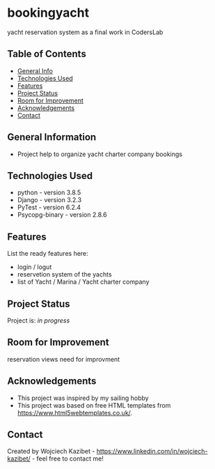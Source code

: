 # bookingyacht
yacht reservation system as a final work in CodersLab


## Table of Contents
* [General Info](#general-information)
* [Technologies Used](#technologies-used)
* [Features](#features)
* [Project Status](#project-status)
* [Room for Improvement](#room-for-improvement)
* [Acknowledgements](#acknowledgements)
* [Contact](#contact)



## General Information
- Project help to organize yacht charter company bookings 


## Technologies Used
- python - version 3.8.5
- Django - version 3.2.3
- PyTest - version 6.2.4
- Psycopg-binary - version 2.8.6



## Features
List the ready features here:
- login / logut
- reservetion system of the yachts
- list of Yacht / Marina / Yacht charter company


## Project Status
Project is: _in progress_ 


## Room for Improvement
reservation views need for improvment 


## Acknowledgements

- This project was inspired by my sailing hobby
- This project was based on free HTML templates from https://www.html5webtemplates.co.uk/.



## Contact
Created by Wojciech Kazibet - https://www.linkedin.com/in/wojciech-kazibet/ - feel free to contact me!


